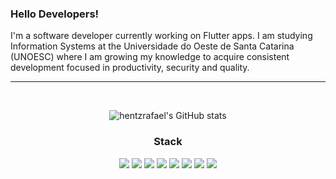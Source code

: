 
### Hello Developers!
I'm a software developer currently working on Flutter apps. I am studying Information Systems at the Universidade do Oeste de Santa Catarina (UNOESC) where I am growing my knowledge to acquire consistent development focused in productivity, security and quality.


<hr>
<div>
  
  <br>
  <div align='center'>
              
  ![hentzrafael's GitHub stats](https://github-readme-stats.vercel.app/api?username=hentzrafael&hide=contribs,issues&count_private=true&show_icons=true&theme=react)
       
  </div>
  
  <div align='center'>
    <h3>Stack</h3>
    <img src=https://img.shields.io/badge/Python-FFD43B?style=for-the-badge&logo=python&logoColor=darkgreen />
    <img src=https://img.shields.io/badge/Flutter-blue?style=for-the-badge&logo=flutter&logoColor=white />
    <img src=https://img.shields.io/badge/React-20232A?style=for-the-badge&logo=react&logoColor=61DAFB />
    <img src=https://img.shields.io/badge/Flask-000000?style=for-the-badge&logo=flask&logoColor=white />
    <img src=https://img.shields.io/badge/NestJS-red?style=for-the-badge&logo=nestjs&logoColor=white />
    <img src=https://img.shields.io/badge/Docker-blue?style=for-the-badge&logo=docker&logoColor=white />
    <img src=https://img.shields.io/badge/Keras-121011?style=for-the-badge&logo=keras&logoColor=white />
    <img src=https://img.shields.io/badge/Linux-orange?style=for-the-badge&logo=ubuntu&logoColor=white />
  </div>
</div>
